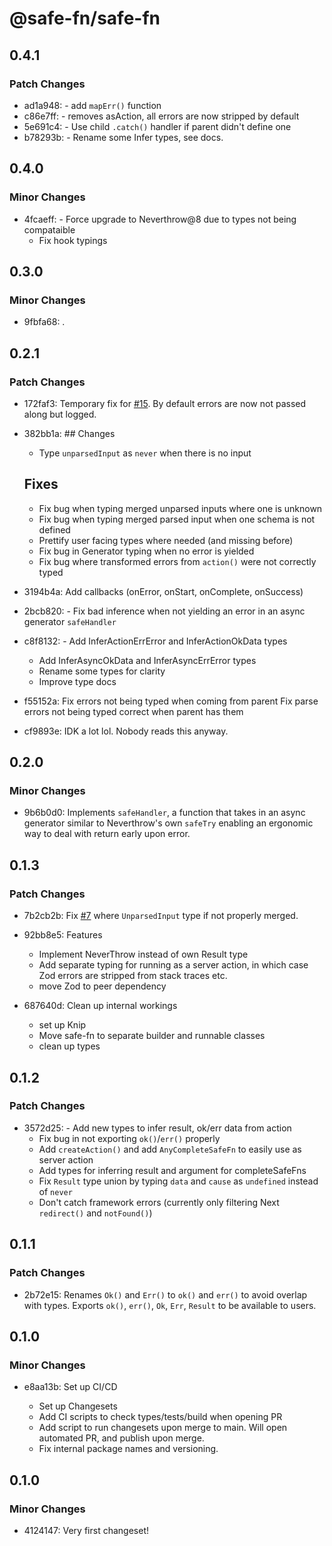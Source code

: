 # @safe-fn/safe-fn

## 0.4.1

### Patch Changes

- ad1a948: - add `mapErr()` function
- c86e7ff: - removes asAction, all errors are now stripped by default
- 5e691c4: - Use child `.catch()` handler if parent didn't define one
- b78293b: - Rename some Infer types, see docs.

## 0.4.0

### Minor Changes

- 4fcaeff: - Force upgrade to Neverthrow@8 due to types not being compataible
  - Fix hook typings

## 0.3.0

### Minor Changes

- 9fbfa68: .

## 0.2.1

### Patch Changes

- 172faf3: Temporary fix for [#15](https://github.com/janglad/safe-fn/issues/15). By default errors are now not passed along but logged.
- 382bb1a: ## Changes

  - Type `unparsedInput` as `never` when there is no input

  ## Fixes

  - Fix bug when typing merged unparsed inputs where one is unknown
  - Fix bug when typing merged parsed input when one schema is not defined
  - Prettify user facing types where needed (and missing before)
  - Fix bug in Generator typing when no error is yielded
  - Fix bug where transformed errors from `action()` were not correctly typed

- 3194b4a: Add callbacks (onError, onStart, onComplete, onSuccess)
- 2bcb820: - Fix bad inference when not yielding an error in an async generator `safeHandler`
- c8f8132: - Add InferActionErrError and InferActionOkData types
  - Add InferAsyncOkData and InferAsyncErrError types
  - Rename some types for clarity
  - Improve type docs
- f55152a: Fix errors not being typed when coming from parent
  Fix parse errors not being typed correct when parent has them
- cf9893e: IDK a lot lol. Nobody reads this anyway.

## 0.2.0

### Minor Changes

- 9b6b0d0: Implements `safeHandler`, a function that takes in an async generator similar to Neverthrow's own `safeTry` enabling an ergonomic way to deal with return early upon error.

## 0.1.3

### Patch Changes

- 7b2cb2b: Fix [#7](https://github.com/janglad/safe-fn/issues/7) where `UnparsedInput` type if not properly merged.
- 92bb8e5: Features

  - Implement NeverThrow instead of own Result type
  - Add separate typing for running as a server action, in which case Zod errors are stripped from stack traces etc.
  - move Zod to peer dependency

- 687640d: Clean up internal workings

  - set up Knip
  - Move safe-fn to separate builder and runnable classes
  - clean up types

## 0.1.2

### Patch Changes

- 3572d25: - Add new types to infer result, ok/err data from action
  - Fix bug in not exporting `ok()`/`err()` properly
  - Add `createAction()` and add `AnyCompleteSafeFn` to easily use as server action
  - Add types for inferring result and argument for completeSafeFns
  - Fix `Result` type union by typing `data` and `cause` as `undefined` instead of `never`
  - Don't catch framework errors (currently only filtering Next `redirect()` and `notFound()`)

## 0.1.1

### Patch Changes

- 2b72e15: Renames `Ok()` and `Err()` to `ok()` and `err()` to avoid overlap with types. Exports `ok()`, `err()`, `Ok`, `Err`, `Result` to be available to users.

## 0.1.0

### Minor Changes

- e8aa13b: Set up CI/CD

  - Set up Changesets
  - Add CI scripts to check types/tests/build when opening PR
  - Add script to run changesets upon merge to main. Will open automated PR, and publish upon merge.
  - Fix internal package names and versioning.

## 0.1.0

### Minor Changes

- 4124147: Very first changeset!
